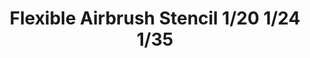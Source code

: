 ---
layout: product
title: "Flexible Airbrush Stencil 1/20 1/24 1/35"
price: "1000" 
desc: "Šablon za bojenje"
img_path: "/assets/img/AK9079.webp"
brand: "AK"
available: false
special_offer: false
new: false
soon: false
cat: "070000"
subcat: "070200"
subsubcat: "070201"
sifra: "AK9079"
popular: false
---